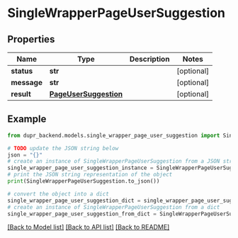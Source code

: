 # SingleWrapperPageUserSuggestion


## Properties

Name | Type | Description | Notes
------------ | ------------- | ------------- | -------------
**status** | **str** |  | [optional] 
**message** | **str** |  | [optional] 
**result** | [**PageUserSuggestion**](PageUserSuggestion.md) |  | [optional] 

## Example

```python
from dupr_backend.models.single_wrapper_page_user_suggestion import SingleWrapperPageUserSuggestion

# TODO update the JSON string below
json = "{}"
# create an instance of SingleWrapperPageUserSuggestion from a JSON string
single_wrapper_page_user_suggestion_instance = SingleWrapperPageUserSuggestion.from_json(json)
# print the JSON string representation of the object
print(SingleWrapperPageUserSuggestion.to_json())

# convert the object into a dict
single_wrapper_page_user_suggestion_dict = single_wrapper_page_user_suggestion_instance.to_dict()
# create an instance of SingleWrapperPageUserSuggestion from a dict
single_wrapper_page_user_suggestion_from_dict = SingleWrapperPageUserSuggestion.from_dict(single_wrapper_page_user_suggestion_dict)
```
[[Back to Model list]](../README.md#documentation-for-models) [[Back to API list]](../README.md#documentation-for-api-endpoints) [[Back to README]](../README.md)


